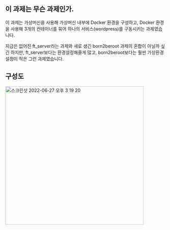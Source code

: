 ## 이 과제는 무슨 과제인가.

 이 과제는 가상머신을 사용해 가상머신 내부에 Docker 환경을 구성하고, Docker 환경을 사용해 3개의 컨테이너를 묶어 하나의 서비스(wordpress)를 구동시키는 과제였습니다.

 지금은 없어진 ft_server라는 과제와 새로 생긴 born2beroot 과제의 혼합이 아닐까 싶긴 하지만, ft_server보다는 환경설정해줄게 많고, born2beroot보다는 훨씬 가상환경 설정이 적은 그런 과제였습니다.
 
 ## 구성도

<img width="434" alt="스크린샷 2022-06-27 오후 3 19 20" src="https://user-images.githubusercontent.com/48785968/214744565-3755bf1a-1208-46eb-8d6f-7e41f704d02b.png">

